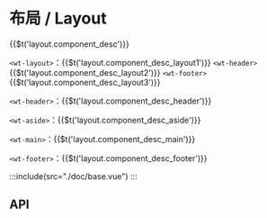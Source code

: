 # 布局 / Layout
<span>{{$t('layout.component_desc')}}</span>

`<wt-layout>`：{{$t('layout.component_desc_layout1')}} `<wt-header>` {{$t('layout.component_desc_layout2')}} `<wt-footer>` {{$t('layout.component_desc_layout3')}}

`<wt-header>`：{{$t('layout.component_desc_header')}}

`<wt-aside>`：{{$t('layout.component_desc_aside')}}

`<wt-main>`：{{$t('layout.component_desc_main')}}

`<wt-footer>`：{{$t('layout.component_desc_footer')}}

:::include(src="./doc/base.vue")
:::

## API
<api-doc name="Layout" :doc="require('./api.json')"></api-doc>
<api-doc name="Header" :doc="require('./../header/api.json')"></api-doc>
<api-doc name="Aside" :doc="require('./../aside/api.json')"></api-doc>
<api-doc name="Main" :doc="require('./../main/api.json')"></api-doc>
<api-doc name="Footer" :doc="require('./../footer/api.json')"></api-doc>
